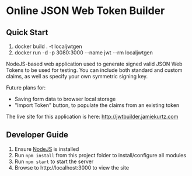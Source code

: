 Online JSON Web Token Builder
=============================

Quick Start
---------------
1. docker build . -t localjwtgen
1. docker run -d -p 3080:3000 --name jwt --rm localjwtgen

NodeJS-based web application used to generate signed valid JSON Web Tokens to be used for testing. You can include both standard and custom claims, as well as specify your own symmetric signing key.

Future plans for:
- Saving form data to browser local storage
- "Import Token" button, to populate the claims from an existing token

The live site for this application is here: http://jwtbuilder.jamiekurtz.com


Developer Guide
---------------

1. Ensure [NodeJS](http://nodejs.org/download/) is installed
1. Run `npm install` from this project folder to install/configure all modules
1. Run `npm start` to start the server
1. Browse to http://localhost:3000 to view the site


